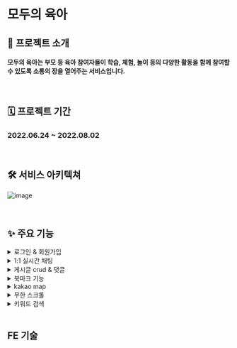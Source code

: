 # 모두의 육아


## 🎈 프로젝트 소개
#### **모두의 육아**는 부모 등 육아 참여자들이 학습, 체험, 놀이 등의 다양한 활동을 함께 참여할 수 있도록 소통의 장을 열어주는 서비스입니다.

<br/>

## 🗓 프로젝트 기간
### 2022.06.24 ~ 2022.08.02

<br/>

## 🛠 서비스 아키텍쳐
![image](https://user-images.githubusercontent.com/87432361/182505336-4b93faf5-d4a4-4625-b217-cf82f9edd109.png)

<br/>

## ✨ 주요 기능

<details>
<summary>로그인 & 회원가입</summary>
<div markdown="1">       
 
이메일 인증을 통한 회원가입 또는 카카오 소셜 로그인으로 쉽게 로그인 할 수 있습니다.
  
  <br/>
 
<img width="348" alt="스크린샷 2022-08-03 오전 11 11 30" src="https://user-images.githubusercontent.com/103277726/182509573-ca72b71a-1f25-4df9-91b9-468022ed113d.png">
<img width="321" alt="스크린샷 2022-08-03 오전 11 19 11" src="https://user-images.githubusercontent.com/103277726/182510077-344ad586-b3b6-4857-9ee5-60b0fad96182.png">

</div>
</details>

<details>
<summary>1:1 실시간 채팅</summary>
<div markdown="1">       
 
socket.io를 이용해서 1:1 실시간 채팅으로 유저들간의 소통을 활성화 했습니다.
  
  <br/>
</div>
</details>

<details>
<summary>게시글 crud & 댓글</summary>
<div markdown="1">       
 
카테고리별 게시글 crud (다중 이미지 & 별점 포함)
댓글 작성을 통한 소통 활성화
  
  <br/>
</div>
</details>


<details>
<summary>북마크 기능</summary>
<div markdown="1">       
 
북마크 기능을 활용한 마이페이지 북마크 정보 조회
  
  <br/>
</div>
</details>


<details>
<summary>kakao map</summary>
<div markdown="1">       

 카카오 맵을 통한 장소 조회
  
  <br/>
</div>
</details>


<details>
<summary>무한 스크롤</summary>
<div markdown="1">       

각 카테고리별로 게시글을 쉽게 볼 수 있도록 무한 스크롤을 사용했습니다.
  
  <br/>
</div>
</details>

<details>
<summary>키워드 검색 </summary>
<div markdown="1">       

게시글의 키워드를 이용해서 검색을 할 수 있습니다.
  
  <br/>
</div>
</details>

<br/>

## FE 기술 

